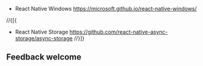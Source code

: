﻿- React Native Windows https://microsoft.github.io/react-native-windows/

//{[{
- React Native Storage https://github.com/react-native-async-storage/async-storage
//}]}
## Feedback welcome